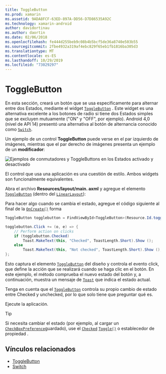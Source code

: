 ```yaml
---
title: ToggleButton
ms.prod: xamarin
ms.assetid: 9ADA8FCF-63ED-897A-DD56-D7D86535A92C
ms.technology: xamarin-android
author: davidortinau
ms.author: daortin
ms.date: 02/06/2018
ms.openlocfilehash: fe444d255beb9c08b4b5bcf5de36a8740e503b55
ms.sourcegitcommit: 2fbe4932a319af4ebc829f65eb1fb1816ba305d3
ms.translationtype: MT
ms.contentlocale: es-ES
ms.lasthandoff: 10/29/2019
ms.locfileid: "73029297"
---
```

# <a name="togglebutton"></a>ToggleButton

En esta sección, creará un botón que se usa específicamente para alternar entre dos Estados, mediante el widget [`ToggleButton`](xref:Android.Widget.ToggleButton) . Este widget es una alternativa excelente a los botones de radio si tiene dos Estados simples que se excluyen mutuamente ("ON" y "OFF", por ejemplo). Android 4,0 (nivel de API 14) presentó una alternativa al botón de alternancia conocido como [`Switch`](xref:Android.Widget.Switch).

Un ejemplo de un control **ToggleButton** puede verse en el par izquierdo de imágenes, mientras que el par derecho de imágenes presenta un ejemplo de un **modificador**:

![Ejemplos de conmutadores y ToggleButtons en los Estados activado y desactivado](toggle-button-images/togglebutton-switch.png)  

El control que usa una aplicación es una cuestión de estilo. Ambos widgets son funcionalmente equivalentes.

Abra el archivo **Resources/layout/main. axml** y agregue el elemento [`ToggleButton`](xref:Android.Widget.ToggleButton) (dentro del [`LinearLayout`](xref:Android.Widget.LinearLayout)):

Para hacer algo cuando se cambia el estado, agregue el código siguiente al final de la [`OnCreate()`](xref:Android.App.Activity.OnCreate*)
forma

```csharp
ToggleButton togglebutton = FindViewById<ToggleButton>(Resource.Id.togglebutton);

togglebutton.Click += (o, e) => {
    // Perform action on clicks
    if (togglebutton.Checked)
        Toast.MakeText(this, "Checked", ToastLength.Short).Show ();
    else
        Toast.MakeText(this, "Not checked", ToastLength.Short).Show ();
};
```

Esto captura el elemento [`ToggleButton`](xref:Android.Widget.ToggleButton) del diseño y controla el evento click, que define la acción que se realizará cuando se haga clic en el botón. En este ejemplo, el método comprueba el nuevo estado del botón y, a continuación, muestra un mensaje de [`Toast`](xref:Android.Widget.Toast) que indica el estado actual.

Tenga en cuenta que el [`ToggleButton`](xref:Android.Widget.ToggleButton) controla su propio cambio de estado entre Checked y unchecked, por lo que solo tiene que preguntar qué es.

Ejecute la aplicación.

> [!TIP]
> Si necesita cambiar el estado (por ejemplo, al cargar un [`CheckBoxPreference`](xref:Android.Preferences.CheckBoxPreference)guardado), use el [`Checked`](xref:Android.Widget.CompoundButton.Checked)
> [`Toggle()`](xref:Android.Widget.CompoundButton.Toggle) o establecedor de propiedad
> .

## <a name="related-links"></a>Vínculos relacionados

- [ToggleButton](https://developer.android.com/reference/android/widget/ToggleButton.html)
- [Switch](https://developer.android.com/reference/android/widget/Switch.html)
